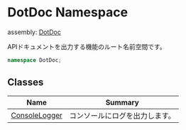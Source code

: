 ﻿# DotDoc Namespace

assembly: [DotDoc](../DotDoc.md)

APIドキュメントを出力する機能のルート名前空間です。

```csharp
namespace DotDoc;
```

## Classes

| Name | Summary |
|------|---------|
| [ConsoleLogger](./DotDoc/ConsoleLogger.md) | コンソールにログを出力します。 |

